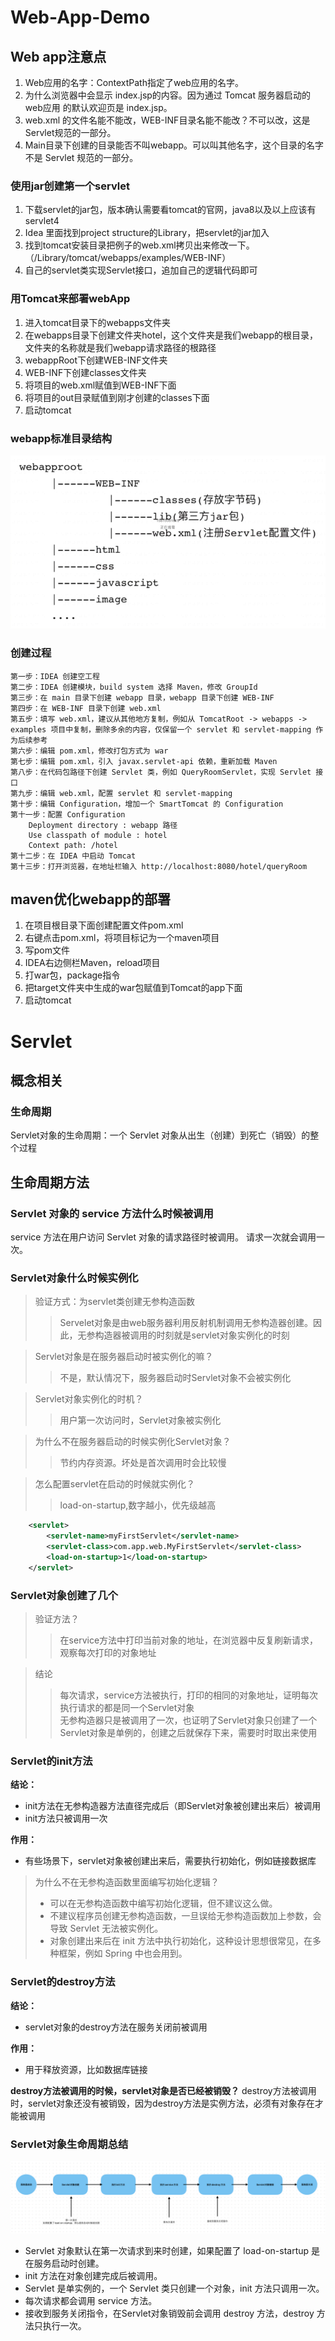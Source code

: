 # Web-App-Demo

## Web app注意点
1. Web应用的名字：ContextPath指定了web应用的名字。
2. 为什么浏览器中会显示 index.jsp的内容。因为通过 Tomcat 服务器启动的 web应用 的默认欢迎页是 index.jsp。
3. web.xml 的文件名能不能改，WEB-INF目录名能不能改？不可以改，这是Servlet规范的一部分。
4. Main目录下创建的目录能否不叫webapp。可以叫其他名字，这个目录的名字不是 Servlet 规范的一部分。

### 使用jar创建第一个servlet
1. 下载servlet的jar包，版本确认需要看tomcat的官网，java8以及以上应该有servlet4
2. Idea 里面找到project structure的Library，把servlet的jar加入
3. 找到tomcat安装目录把例子的web.xml拷贝出来修改一下。 （/Library/tomcat/webapps/examples/WEB-INF）
4. 自己的servlet类实现Servlet接口，追加自己的逻辑代码即可

### 用Tomcat来部署webApp
1. 进入tomcat目录下的webapps文件夹
2. 在webapps目录下创建文件夹hotel，这个文件夹是我们webapp的根目录，文件夹的名称就是我们webapp请求路径的根路径
3. webappRoot下创建WEB-INF文件夹
4. WEB-INF下创建classes文件夹
5. 将项目的web.xml赋值到WEB-INF下面
6. 将项目的out目录赋值到刚才创建的classes下面
7. 启动tomcat

### webapp标准目录结构
![webapp](./images/webapp.png)

### 创建过程
```
第一步：IDEA 创建空工程
第二步：IDEA 创建模块，build system 选择 Maven，修改 GroupId
第三步：在 main 目录下创建 webapp 目录，webapp 目录下创建 WEB-INF
第四步：在 WEB-INF 目录下创建 web.xml
第五步：填写 web.xml，建议从其他地方复制，例如从 TomcatRoot -> webapps -> examples 项目中复制，删除多余的内容，仅保留一个 servlet 和 servlet-mapping 作为后续参考
第六步：编辑 pom.xml，修改打包方式为 war
第七步：编辑 pom.xml，引入 javax.servlet-api 依赖，重新加载 Maven
第八步：在代码包路径下创建 Servlet 类，例如 QueryRoomServlet，实现 Servlet 接口
第九步：编辑 web.xml，配置 servlet 和 servlet-mapping
第十步：编辑 Configuration，增加一个 SmartTomcat 的 Configuration 
第十一步：配置 Configuration  
    Deployment directory : webapp 路径  
    Use classpath of module : hotel  
    Context path: /hotel  
第十二步：在 IDEA 中启动 Tomcat
第十三步：打开浏览器，在地址栏输入 http://localhost:8080/hotel/queryRoom
```

## maven优化webapp的部署
1. 在项目根目录下面创建配置文件pom.xml
2. 右键点击pom.xml，将项目标记为一个maven项目
3. 写pom文件
4. IDEA右边侧栏Maven，reload项目
5. 打war包，package指令
6. 把target文件夹中生成的war包赋值到Tomcat的app下面
7. 启动tomcat

# Servlet
## 概念相关
### 生命周期
Servlet对象的生命周期：一个 Servlet 对象从出生（创建）到死亡（销毁）的整个过程

## 生命周期方法
### Servlet 对象的 service 方法什么时候被调用
service 方法在用户访问 Servlet 对象的请求路径时被调用。
请求一次就会调用一次。

### Servlet对象什么时候实例化
> 验证方式：为servlet类创建无参构造函数  
>> Servelet对象是由web服务器利用反射机制调用无参构造器创建。因此，无参构造器被调用的时刻就是servlet对象实例化的时刻

> Servlet对象是在服务器启动时被实例化的嘛？
>> 不是，默认情况下，服务器启动时Servlet对象不会被实例化

> Servlet对象实例化的时机？
>> 用户第一次访问时，Servlet对象被实例化

> 为什么不在服务器启动的时候实例化Servlet对象？
>> 节约内存资源。坏处是首次调用时会比较慢

> 怎么配置servlet在启动的时候就实例化？
>> load-on-startup,数字越小，优先级越高
```xml
    <servlet>
        <servlet-name>myFirstServlet</servlet-name>
        <servlet-class>com.app.web.MyFirstServlet</servlet-class>
        <load-on-startup>1</load-on-startup>
    </servlet>
```

### Servlet对象创建了几个
> 验证方法？
>> 在service方法中打印当前对象的地址，在浏览器中反复刷新请求，观察每次打印的对象地址

> 结论
>> 每次请求，service方法被执行，打印的相同的对象地址，证明每次执行请求的都是同一个Servlet对象    
>> 无参构造器只是被调用了一次，也证明了Servlet对象只创建了一个  
>> Servlet对象是单例的，创建之后就保存下来，需要时时取出来使用  

### Servlet的init方法
**结论：**
- init方法在无参构造器方法直径完成后（即Servlet对象被创建出来后）被调用
- init方法只被调用一次

**作用：**
- 有些场景下，servlet对象被创建出来后，需要执行初始化，例如链接数据库

> 为什么不在无参构造函数里面编写初始化逻辑？  
> - 可以在无参构造函数中编写初始化逻辑，但不建议这么做。
> - 不建议程序员创建无参构造函数，一旦误给无参构造函数加上参数，会导致 Servlet 无法被实例化。
> - 对象创建出来后在 init 方法中执行初始化，这种设计思想很常见，在多种框架，例如 Spring 中也会用到。

### Servlet的destroy方法
**结论：**
- servlet对象的destroy方法在服务关闭前被调用

**作用：**
- 用于释放资源，比如数据库链接

**destroy方法被调用的时候，servlet对象是否已经被销毁？**
destroy方法被调用时，servlet对象还没有被销毁，因为destroy方法是实例方法，必须有对象存在才能被调用

### Servlet对象生命周期总结
![servlet](./images/servlet.png)
- Servlet 对象默认在第一次请求到来时创建，如果配置了 load-on-startup 是在服务启动时创建。
- init 方法在对象创建完成后被调用。
- Servlet 是单实例的，一个 Servlet 类只创建一个对象，init 方法只调用一次。
- 每次请求都会调用 service 方法。
- 接收到服务关闭指令，在Servlet对象销毁前会调用 destroy 方法，destroy 方法只执行一次。
